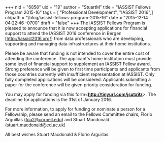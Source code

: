 +++
nid = "6858"
uid = "19"
author = "StuartM"
title = "IASSIST Fellows Program 2015-16"
tags = [ "Professional Development", "IASSIST 2016",]
oldpath = "/blog/iassist-fellows-program-2015-16"
date = "2015-12-14 04:22:46 -0700"
draft = "false"
+++
The IASSIST Fellows Program is pleased to announce that it is now
accepting applications for financial support to attend the IASSIST 2016
conference in Bergen [<http://iassist2016.org/>] from data
professionals who are developing, supporting and managing data
infrastructures at their home institutions.

Please be aware that funding is not intended to cover the entire cost of
attending the conference. The applicant's home institution must provide
some level of financial support to supplement an IASSIST Fellow award.
Strong preference will be given to first time participants and
applicants from those countries currently with insufficient
representation at IASSIST. Only fully completed applications will be
considered. Applicants submitting a paper for the conference will be
given priority consideration for funding.

You may apply for funding via this
form<**<http://tinyurl.com/jsutx9z>**>. The deadline for applications
is the 31st of January 2016.

For more information, to apply for funding or nominate a person for a
Fellowship, please send an email to the Fellows Committee chairs, Florio
Arguillas (<foa2@cornell.edu>) and Stuart Macdonald
(<stuart.macdonald@ed.ac.uk>)

All best wishes
Stuart Macdonald & Florio Arguillas
